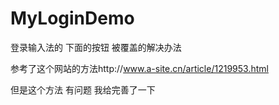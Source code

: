 # MyLoginDemo
登录输入法的 下面的按钮 被覆盖的解决办法

参考了这个网站的方法http://www.a-site.cn/article/1219953.html

但是这个方法 有问题 我给完善了一下
